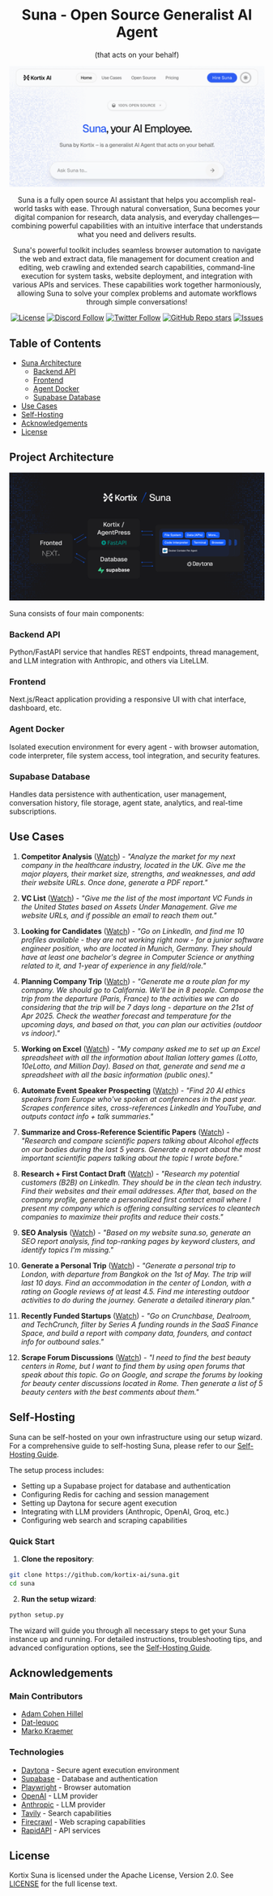 <div align="center">

# Suna - Open Source Generalist AI Agent

(that acts on your behalf)

![Suna Screenshot](frontend/public/banner.png)

Suna is a fully open source AI assistant that helps you accomplish real-world tasks with ease. Through natural conversation, Suna becomes your digital companion for research, data analysis, and everyday challenges—combining powerful capabilities with an intuitive interface that understands what you need and delivers results.

Suna's powerful toolkit includes seamless browser automation to navigate the web and extract data, file management for document creation and editing, web crawling and extended search capabilities, command-line execution for system tasks, website deployment, and integration with various APIs and services. These capabilities work together harmoniously, allowing Suna to solve your complex problems and automate workflows through simple conversations!

[![License](https://img.shields.io/badge/License-Apache--2.0-blue)](./license)
[![Discord Follow](https://dcbadge.limes.pink/api/server/Py6pCBUUPw?style=flat)](https://discord.gg/Py6pCBUUPw)
[![Twitter Follow](https://img.shields.io/twitter/follow/kortixai)](https://x.com/kortixai)
[![GitHub Repo stars](https://img.shields.io/github/stars/kortix-ai/suna)](https://github.com/kortix-ai/suna)
[![Issues](https://img.shields.io/github/issues/kortix-ai/suna
)](https://github.com/kortix-ai/suna/labels/bug)
</div>


## Table of Contents

- [Suna Architecture](#project-architecture)
  - [Backend API](#backend-api)
  - [Frontend](#frontend)
  - [Agent Docker](#agent-docker)
  - [Supabase Database](#supabase-database)
- [Use Cases](#use-cases)
- [Self-Hosting](#self-hosting)
- [Acknowledgements](#acknowledgements)
- [License](#license)

## Project Architecture

![Architecture Diagram](docs/images/diagram.png)

Suna consists of four main components:

### Backend API
Python/FastAPI service that handles REST endpoints, thread management, and LLM integration with Anthropic, and others via LiteLLM.

### Frontend
Next.js/React application providing a responsive UI with chat interface, dashboard, etc.

### Agent Docker
Isolated execution environment for every agent - with browser automation, code interpreter, file system access, tool integration, and security features.

### Supabase Database
Handles data persistence with authentication, user management, conversation history, file storage, agent state, analytics, and real-time subscriptions.

## Use Cases

1. **Competitor Analysis** ([Watch](https://www.suna.so/share/5ee791ac-e19c-4986-a61c-6d0659d0e5bc)) - *"Analyze the market for my next company in the healthcare industry, located in the UK. Give me the major players, their market size, strengths, and weaknesses, and add their website URLs. Once done, generate a PDF report."*

2. **VC List** ([Watch](https://www.suna.so/share/804d20a3-cf1c-4adb-83bb-0e77cc6adeac)) - *"Give me the list of the most important VC Funds in the United States based on Assets Under Management. Give me website URLs, and if possible an email to reach them out."*

3. **Looking for Candidates** ([Watch](https://www.suna.so/share/3ae581b0-2db8-4c63-b324-3b8d29762e74)) - *"Go on LinkedIn, and find me 10 profiles available - they are not working right now - for a junior software engineer position, who are located in Munich, Germany. They should have at least one bachelor's degree in Computer Science or anything related to it, and 1-year of experience in any field/role."*

4. **Planning Company Trip** ([Watch](https://www.suna.so/share/725e64a0-f1e2-4bb6-8a1f-703c2833fd72)) - *"Generate me a route plan for my company. We should go to California. We'll be in 8 people. Compose the trip from the departure (Paris, France) to the activities we can do considering that the trip will be 7 days long - departure on the 21st of Apr 2025. Check the weather forecast and temperature for the upcoming days, and based on that, you can plan our activities (outdoor vs indoor)."*

5. **Working on Excel** ([Watch](https://www.suna.so/share/128f23a4-51cd-42a6-97a0-0b458b32010e)) - *"My company asked me to set up an Excel spreadsheet with all the information about Italian lottery games (Lotto, 10eLotto, and Million Day). Based on that, generate and send me a spreadsheet with all the basic information (public ones)."*

6. **Automate Event Speaker Prospecting** ([Watch](https://www.suna.so/share/7a7592ea-ed44-4c69-bcb5-5f9bb88c188c)) - *"Find 20 AI ethics speakers from Europe who've spoken at conferences in the past year. Scrapes conference sites, cross-references LinkedIn and YouTube, and outputs contact info + talk summaries."*

7. **Summarize and Cross-Reference Scientific Papers** ([Watch](https://www.suna.so/share/c2081b3c-786e-4e7c-9bf4-46e9b23bb662)) - *"Research and compare scientific papers talking about Alcohol effects on our bodies during the last 5 years. Generate a report about the most important scientific papers talking about the topic I wrote before."*

8. **Research + First Contact Draft** ([Watch](https://www.suna.so/share/6b6296a6-8683-49e5-9ad0-a32952d12c44)) - *"Research my potential customers (B2B) on LinkedIn. They should be in the clean tech industry. Find their websites and their email addresses. After that, based on the company profile, generate a personalized first contact email where I present my company which is offering consulting services to cleantech companies to maximize their profits and reduce their costs."*

9. **SEO Analysis** ([Watch](https://www.suna.so/share/43491cb0-cd6c-45f0-880c-66ddc8c4b842)) - *"Based on my website suna.so, generate an SEO report analysis, find top-ranking pages by keyword clusters, and identify topics I'm missing."*

10. **Generate a Personal Trip** ([Watch](https://www.suna.so/share/37b31907-8349-4f63-b0e5-27ca597ed02a)) - *"Generate a personal trip to London, with departure from Bangkok on the 1st of May. The trip will last 10 days. Find an accommodation in the center of London, with a rating on Google reviews of at least 4.5. Find me interesting outdoor activities to do during the journey. Generate a detailed itinerary plan."*

11. **Recently Funded Startups** ([Watch](https://www.suna.so/share/8b2a897e-985a-4d5e-867b-15239274f764)) - *"Go on Crunchbase, Dealroom, and TechCrunch, filter by Series A funding rounds in the SaaS Finance Space, and build a report with company data, founders, and contact info for outbound sales."*

12. **Scrape Forum Discussions** ([Watch](https://www.suna.so/share/7d7a5d93-a20d-48b0-82cc-e9a876e9fd04)) - *"I need to find the best beauty centers in Rome, but I want to find them by using open forums that speak about this topic. Go on Google, and scrape the forums by looking for beauty center discussions located in Rome. Then generate a list of 5 beauty centers with the best comments about them."*

## Self-Hosting

Suna can be self-hosted on your own infrastructure using our setup wizard. For a comprehensive guide to self-hosting Suna, please refer to our [Self-Hosting Guide](./SELF-HOSTING.md).

The setup process includes:

- Setting up a Supabase project for database and authentication
- Configuring Redis for caching and session management
- Setting up Daytona for secure agent execution
- Integrating with LLM providers (Anthropic, OpenAI, Groq, etc.)
- Configuring web search and scraping capabilities

### Quick Start

1. **Clone the repository**:
```bash
git clone https://github.com/kortix-ai/suna.git
cd suna
```

2. **Run the setup wizard**:
```bash
python setup.py
```

The wizard will guide you through all necessary steps to get your Suna instance up and running. For detailed instructions, troubleshooting tips, and advanced configuration options, see the [Self-Hosting Guide](./SELF-HOSTING.md).

## Acknowledgements

### Main Contributors
- [Adam Cohen Hillel](https://x.com/adamcohenhillel)
- [Dat-lequoc](https://x.com/datlqqq)
- [Marko Kraemer](https://twitter.com/markokraemer)

### Technologies
- [Daytona](https://daytona.io/) - Secure agent execution environment
- [Supabase](https://supabase.com/) - Database and authentication
- [Playwright](https://playwright.dev/) - Browser automation
- [OpenAI](https://openai.com/) - LLM provider
- [Anthropic](https://www.anthropic.com/) - LLM provider
- [Tavily](https://tavily.com/) - Search capabilities
- [Firecrawl](https://firecrawl.dev/) - Web scraping capabilities
- [RapidAPI](https://rapidapi.com/) - API services

## License

Kortix Suna is licensed under the Apache License, Version 2.0. See [LICENSE](./LICENSE) for the full license text.


